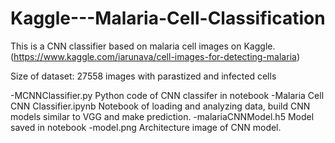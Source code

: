 # Kaggle---Malaria-Cell-Classification
This is a CNN classifier based on malaria cell images on Kaggle.(https://www.kaggle.com/iarunava/cell-images-for-detecting-malaria)

Size of dataset: 27558 images with parastized and infected cells

-MCNNClassifier.py Python code of CNN classifer in notebook
-Malaria Cell CNN Classifier.ipynb Notebook of loading and analyzing data, build CNN models similar to VGG and make prediction.
-malariaCNNModel.h5 Model saved in notebook
-model.png Architecture image of CNN model.


